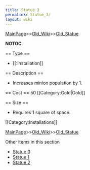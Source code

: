 ```yaml
---
title: Statue 3
permalink: Statue_3/
layout: wiki
---
```


[MainPage](/keeperrl_wiki/ "wikilink")>>[Old_Wiki](/keeperrl_wiki/Old_Wiki "wikilink")>>[Old_Statue](/keeperrl_wiki/Old_Statue "wikilink")

__NOTOC__

== Type ==
* [[:Installation]]

== Description ==
* Increases minion population by 1.

== Cost ==
50 [[Category:Gold|Gold]]

== Size ==
* Requires 1 square of space.

[[Category:Installations]]

[MainPage](/keeperrl_wiki/ "wikilink")>>[Old_Wiki](/keeperrl_wiki/Old_Wiki "wikilink")>>[Old_Statue](/keeperrl_wiki/Old_Statue "wikilink")

Other items in this section
-    [Statue 0](/keeperrl_wiki/Statue_0 "wikilink")
-    [Statue 1](/keeperrl_wiki/Statue_1 "wikilink")
-    [Statue 2](/keeperrl_wiki/Statue_2 "wikilink")

